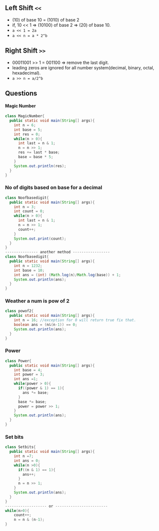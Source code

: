 ## **Left Shift `<<`**
- (10) of base 10 = (1010) of base 2 
- if, 10 << 1 => (10100) of base 2 => (20) of base 10.
- `a << 1 = 2a`
- `a << n = a * 2^b`
## **Right Shift** `>>`
- 00011001 >> 1 = 001100 => remove the last digit.
- leading zeros are ignored for all number system(decimal, binary, octal, hexadecimal).
- `a >> n = a/2^b`

## **Questions**
#### **Magic Number**
```java
class MagicNumber{
  public static void main(String[] args){
    int n = 6;
    int base = 5;
    int res = 0;
    while(n > 0){
      int last = n & 1;
      n = n >> 1;
      res += last * base;
      base = base * 5;
    }
    System.out.println(res);
  }
}
```
### **No of digits based on base for a decimal**
```java
class Noofbasedigit{
  public static void main(String[] args){
    int n = 3;
    int count = 0;
    while(n > 0){
      int last = n & 1;
      n = n >> 1;
      count++;
    }
    System.out.print(count);
  }
}
--------------- another method -----------------
class Noofbasedigit{
  public static void main(String[] args){
    int n = 1232;
    int base = 10;
    int ans = (int) (Math.log(n)/Math.log(base)) + 1;
    System.out.println(ans);
  }
}
```

### **Weather a num is pow of 2**
```java
class powof2{
  public static void main(String[] args){
    int n = 16; //exception for 0 will return true fix that.
    boolean ans = (n&(n-1)) == 0;
    System.out.println(ans);
  }
}
```
### **Power**
```java
class Power{
  public static void main(String[] args){
    int base = 4;
    int power = 3;
    int ans =1;
    while(power > 0){
      if((power & 1) == 1){
        ans *= base;
      }
      base *= base;
      power = power >> 1;
    }
    System.out.println(ans);
  }
}
```
### **Set bits**
```java
class Setbits{
  public static void main(String[] args){
    int n =7;
    int ans = 0;
    while(n >0){
      if((n & 1) == 1){
        ans++;
      }
      n = n >> 1;
    }
    System.out.println(ans);
  }
}
------------------- or ------------------------
while(n>0){
	count++;
	n = n & (n-1);
}
```